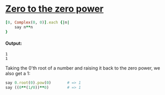 [1]: https://rosettacode.org/wiki/Zero_to_the_zero_power

# [Zero to the zero power][1]

```ruby
[0, Complex(0, 0)].each {|n|
    say n**n
}
```

#### Output:
```
1
1
```


Taking the 0'th root of a number and raising it back to the zero power, we also get a 1:

```ruby
say 0.root(0).pow(0)       # => 1
say ((0**(1/0))**0)        # => 1
```

